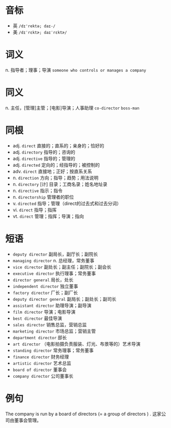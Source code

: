 # 音标

- 英 `/dɪ'rektə; daɪ-/`
- 美 `/dɪˈrɛktɚ; daɪˈrɛktɚ/`

# 词义

n. 指导者；理事；导演
`someone who controls or manages a company`

# 同义

n. 主任，[管理]主管；[电影]导演；人事助理
`co-director` `boss-man`

# 同根

- adj. `direct` 直接的；直系的；亲身的；恰好的
- adj. `directory` 指导的；咨询的
- adj. `directive` 指导的；管理的
- adj. `directed` 定向的；经指导的；被控制的
- adv. `direct` 直接地；正好；按直系关系
- n. `direction` 方向；指导；趋势；用法说明
- n. `directory` [计] 目录；工商名录；姓名地址录
- n. `directive` 指示；指令
- n. `directorship` 管理者的职位
- v. `directed` 指导；管理（direct的过去式和过去分词）
- vi. `direct` 指导；指挥
- vt. `direct` 管理；指挥；导演；指向

# 短语

- `deputy director` 副局长，副厅长；副院长
- `managing director` n. 总经理，常务董事
- `vice director` 副处长；副主任；副院长；副会长
- `executive director` 执行理事；常务董事
- `director general` 局长，处长
- `independent director` 独立董事
- `factory director` 厂长；副厂长
- `deputy director general` 副局长；副处长；副司长
- `assistant director` 助理导演；副导演
- `film director` 导演；电影导演
- `best director` 最佳导演
- `sales director` 销售总监，营销总监
- `marketing director` 市场总监；营销主管
- `department director` 部长
- `art director` （电影拍摄负责服装、灯光、布景等的）艺术导演
- `standing director` 常务理事；常务董事
- `finance director` 财务经理
- `artistic director` 艺术总监
- `board of director` 董事会
- `company director` 公司董事长

# 例句

The company is run by a board of directors (= a group of directors ) .
这家公司由董事会管理。


